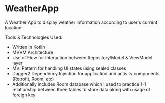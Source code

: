 # WeatherApp
A Weather App to display weather information according to user's current location

Tools & Technologies Used:
- Written in Kotlin
- MVVM Architecture
- Use of Flow for Interaction between Repository/Model & ViewModel layer
- MVI Pattern for handling UI states using sealed classes
- Dagger2 Dependency Injection for application and activity components (Retrofit, Room, etc)
- Additionally includes Room database which I used to practice 1-1 relationship between three tables to store data along with usage of foreign key
